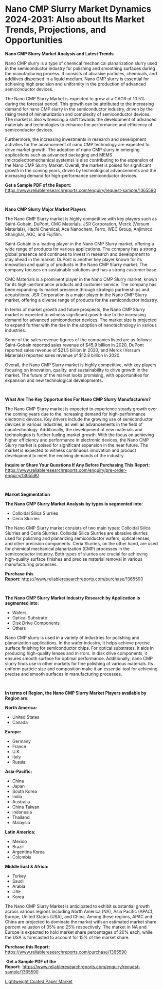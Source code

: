 <p><h1>Nano CMP Slurry Market Dynamics 2024-2031: Also about Its Market Trends, Projections, and Opportunities</h1></p><p><strong>Nano CMP Slurry Market Analysis and Latest Trends</strong></p>
<p><p>Nano CMP slurry is a type of chemical mechanical planarization slurry used in the semiconductor industry for polishing and smoothing surfaces during the manufacturing process. It consists of abrasive particles, chemicals, and additives dispersed in a liquid medium. Nano CMP slurry is essential for achieving high precision and uniformity in the production of advanced semiconductor devices.</p><p>The Nano CMP Slurry Market is expected to grow at a CAGR of 10.5% during the forecast period. This growth can be attributed to the increasing demand for nano CMP slurry in the semiconductor industry, driven by the rising trend of miniaturization and complexity of semiconductor devices. The market is also witnessing a shift towards the development of advanced materials and technologies to enhance the performance and efficiency of semiconductor devices.</p><p>Furthermore, the increasing investments in research and development activities for the advancement of nano CMP technology are expected to drive market growth. The adoption of nano CMP slurry in emerging applications such as advanced packaging and MEMS (microelectromechanical systems) is also contributing to the expansion of the Nano CMP Slurry Market. Overall, the market is poised for significant growth in the coming years, driven by technological advancements and the increasing demand for high-performance semiconductor devices.</p></p>
<p><strong>Get a Sample PDF of the Report:&nbsp;</strong> <a href="https://www.reliableresearchreports.com/enquiry/request-sample/1365590">https://www.reliableresearchreports.com/enquiry/request-sample/1365590</a></p>
<p>&nbsp;</p>
<p><strong>Nano CMP Slurry Major Market Players</strong></p>
<p><p>The Nano CMP Slurry market is highly competitive with key players such as Saint-Gobain, DuPont, CMC Materials, JSR Corporation, Merck (Versum Materials), Hachi Chemical, Ace Nanochem, Ferro, WEC Group, Anjimirco Shanghai, AGC, and Fujifilm. </p><p>Saint-Gobain is a leading player in the Nano CMP Slurry market, offering a wide range of products for various applications. The company has a strong global presence and continues to invest in research and development to stay ahead in the market. DuPont is another key player known for its innovation and quality of products in the Nano CMP Slurry market. The company focuses on sustainable solutions and has a strong customer base.</p><p>CMC Materials is a prominent player in the Nano CMP Slurry market, known for its high-performance products and customer service. The company has been expanding its market presence through strategic partnerships and acquisitions. JSR Corporation is a major player in the Nano CMP Slurry market, offering a diverse range of products for the semiconductor industry.</p><p>In terms of market growth and future prospects, the Nano CMP Slurry market is expected to witness significant growth due to the increasing demand for advanced semiconductor devices. The market size is projected to expand further with the rise in the adoption of nanotechnology in various industries.</p><p>Some of the sales revenue figures of the companies listed are as follows: Saint-Gobain reported sales revenue of $45.9 billion in 2020, DuPont reported sales revenue of $21.5 billion in 2020, and Merck (Versum Materials) reported sales revenue of $12.8 billion in 2020.</p><p>Overall, the Nano CMP Slurry market is highly competitive, with key players focusing on innovation, quality, and sustainability to drive growth in the market. The future of the market looks promising, with opportunities for expansion and new technological developments.</p></p>
<p>&nbsp;</p>
<p><strong>What Are The Key Opportunities For Nano CMP Slurry Manufacturers?</strong></p>
<p><p>The Nano CMP Slurry market is expected to experience steady growth over the coming years due to the increasing demand for high-performance electronic devices. Key drivers include the growing use of semiconductor devices in various industries, as well as advancements in the field of nanotechnology. Additionally, the development of new materials and technologies is further fueling market growth. With the focus on achieving higher efficiency and performance in electronic devices, the Nano CMP Slurry market is poised for significant expansion in the near future. The market is expected to witness continuous innovation and product development to meet the evolving demands of the industry.</p></p>
<p><strong>Inquire or Share Your Questions If Any Before Purchasing This Report:</strong> <a href="https://www.reliableresearchreports.com/enquiry/pre-order-enquiry/1365590">https://www.reliableresearchreports.com/enquiry/pre-order-enquiry/1365590</a></p>
<p>&nbsp;</p>
<p><strong>Market Segmentation</strong></p>
<p><strong>The Nano CMP Slurry Market Analysis by types is segmented into:</strong></p>
<p><ul><li>Colloidal Silica Slurries</li><li>Ceria Slurries</li></ul></p>
<p><p>The Nano CMP Slurry market consists of two main types: Colloidal Silica Slurries and Ceria Slurries. Colloidal Silica Slurries are abrasive slurries used for polishing and planarizing semiconductor wafers, optical lenses, and other precision components. Ceria Slurries, on the other hand, are used for chemical mechanical planarization (CMP) processes in the semiconductor industry. Both types of slurries are crucial for achieving high-quality surface finishes and precise material removal in various manufacturing processes.</p></p>
<p><strong>Purchase this Report:&nbsp;</strong><a href="https://www.reliableresearchreports.com/purchase/1365590">https://www.reliableresearchreports.com/purchase/1365590</a></p>
<p>&nbsp;</p>
<p><strong>The Nano CMP Slurry Market Industry Research by Application is segmented into:</strong></p>
<p><ul><li>Wafers</li><li>Optical Substrate</li><li>Disk Drive Components</li><li>Others</li></ul></p>
<p><p>Nano CMP slurry is used in a variety of industries for polishing and planarization applications. In the wafer industry, it helps achieve precise surface finishing for semiconductor chips. For optical substrates, it aids in producing high-quality lenses and mirrors. In disk drive components, it ensures smooth surface for optimal performance. Additionally, nano CMP slurry finds use in other markets for fine polishing of various materials. Its uniform particle size and composition make it an essential tool for achieving precise and smooth surfaces in manufacturing processes.</p></p>
<p>&nbsp;</p>
<p><strong>In terms of Region, the Nano CMP Slurry Market Players available by Region are:</strong></p>
<p>
    <p> <strong> North America: </strong>
        <ul>
            <li>United States</li>
            <li>Canada</li>
        </ul>
        </p> 
    <p> <strong> Europe: </strong>
        <ul>
            <li>Germany</li>
            <li>France</li>
            <li>U.K.</li>
            <li>Italy</li>
            <li>Russia</li>
        </ul>
        </p> 
    <p> <strong> Asia-Pacific: </strong>
        <ul>
            <li>China</li>
            <li>Japan</li>
            <li>South Korea</li>
            <li>India</li>
            <li>Australia</li>
            <li>China Taiwan</li>
            <li>Indonesia</li>
            <li>Thailand</li>
            <li>Malaysia</li>
        </ul>
        </p> 
    <p> <strong> Latin America: </strong>
        <ul>
            <li>Mexico</li>
            <li>Brazil</li>
            <li>Argentina Korea</li>
            <li>Colombia</li>
        </ul>
        </p> 
    <p> <strong> Middle East & Africa: </strong>
        <ul>
            <li>Turkey</li>
            <li>Saudi</li>
            <li>Arabia</li>
            <li>UAE</li>
            <li>Korea</li>
        </ul>
    </p>
    </p>
<p><p>The Nano CMP Slurry Market is anticipated to exhibit substantial growth across various regions including North America (NA), Asia Pacific (APAC), Europe, United States (USA), and China. Among these regions, APAC and China are projected to dominate the market with an estimated market share percent valuation of 35% and 25% respectively. The market in NA and Europe is expected to hold market share percentages of 20% each, while the USA is forecasted to account for 15% of the market share.</p></p>
<p><strong>Purchase this Report: </strong><a href="https://www.reliableresearchreports.com/purchase/1365590">https://www.reliableresearchreports.com/purchase/1365590</a></p>
<p>&nbsp;<strong>Get a Sample PDF of the Report:&nbsp;&nbsp;</strong><a href="https://www.reliableresearchreports.com/enquiry/request-sample/1365590">https://www.reliableresearchreports.com/enquiry/request-sample/1365590</a></p>
<p><strong></strong></p>
<p><p><a href="https://github.com/Sarissaschmalingtr6fz2739/Market-Research-Report-List-1/blob/main/lightweight-coated-paper-market.md">Lightweight Coated Paper Market</a></p></p>